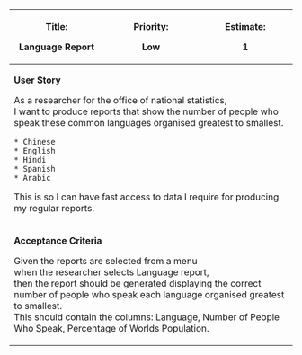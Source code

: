 <table>
<colgroup>
<col style="width: 33%" />
<col style="width: 33%" />
<col style="width: 33%" />
</colgroup>
<thead>
<tr class="header">
<th><p><strong>Title:</strong></p>
<p>Language Report</p></th>
<th><p><strong>Priority:</strong></p>
<p>Low</p></th>
<th><p><strong>Estimate:</strong></p>
<p>1</p></th>
</tr>
</thead>
<tbody>
<tr class="odd">
<td colspan="3"><p><strong>User Story</strong></p>
<p>As a researcher for the office of national statistics,<br>I want to produce reports that show the number of people who speak these common languages organised greatest to smallest.<br>  

    * Chinese  
    * English  
    * Hindi  
    * Spanish  
    * Arabic  

This is so I can have fast access to data I require for producing my regular reports.</p></td>
</tr>
<tr class="even">
<td colspan="3"><p><strong>Acceptance Criteria</strong></p>
<p>Given the reports are selected from a menu<br>
when the researcher selects Language report,<br>
then the report should be generated displaying the correct number of people who speak each language organised greatest to smallest.<br>
This should contain the columns: Language, Number of People Who Speak, Percentage of Worlds Population.
</p></td>
</tr>
</tbody>
</table>
